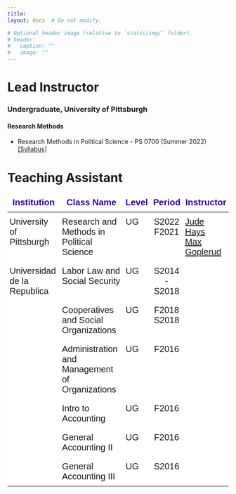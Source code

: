```yaml
---
title: 
layout: docs  # Do not modify.

# Optional header image (relative to `static/img/` folder).
# header:
#   caption: ""
#   image: ""
---
```

# Lead Instructor

### Undergraduate, University of Pittsburgh 

#### Research Methods 

* Research Methods in Political Science - PS 0700 (Summer 2022) [[Syllabus]](https://www.dropbox.com/s/shpfv8m1ke1iyr3/PS0700_S22.pdf?dl=0)


# Teaching Assistant 

<style type="text/css">
.tg  {border-collapse:collapse;border-spacing:0;margin:0px auto;}
.tg td{border-bottom-width:1px;border-color:black;border-style:solid;border-top-width:1px;border-width:0px;
  font-family:Arial, sans-serif;font-size:14px;overflow:hidden;padding:10px 5px;word-break:normal;}
.tg th{border-bottom-width:1px;border-color:black;border-style:solid;border-top-width:1px;border-width:0px;
  font-family:Arial, sans-serif;font-size:14px;font-weight:normal;overflow:hidden;padding:10px 5px;word-break:normal;}
.tg .tg-p2gi{background-color:#FFF;border-color:#010066;font-family:Verdana, Geneva, sans-serif !important;font-size:20px;
  text-align:center;vertical-align:top}
.tg .tg-1sz3{background-color:#ffffff;border-color:#000000;color:#340096;font-family:Verdana, Geneva, sans-serif !important;
  font-size:20px;font-weight:bold;position:-webkit-sticky;position:sticky;text-align:center;top:-1px;vertical-align:top;
  will-change:transform}
.tg .tg-asj6{background-color:#ffffff;border-color:#010066;font-family:Verdana, Geneva, sans-serif !important;font-size:20px;
  text-align:left;vertical-align:top}
.tg .tg-ze80{background-color:#ffffff;border-color:#010066;font-family:Verdana, Geneva, sans-serif !important;font-size:20px;
  text-align:center;vertical-align:top}
.tg .tg-8k5c{background-color:#FFF;border-color:#010066;font-family:Verdana, Geneva, sans-serif !important;font-size:20px;
  text-align:left;vertical-align:top}
@media screen and (max-width: 767px) {.tg {width: auto !important;}.tg col {width: auto !important;}.tg-wrap {overflow-x: auto;-webkit-overflow-scrolling: touch;margin: auto 0px;}}</style>
<div class="tg-wrap"><table class="tg">
<thead>
  <tr>
    <th class="tg-1sz3">Institution</th>
    <th class="tg-1sz3">Class Name</th>
    <th class="tg-1sz3">Level</th>
    <th class="tg-1sz3">Period</th>
    <th class="tg-1sz3">Instructor</th>
  </tr>
</thead>
<tbody>
  <tr>
    <td class="tg-asj6">University of Pittsburgh</td>
    <td class="tg-asj6">Research and Methods in Political Science</td>
    <td class="tg-asj6">UG</td>
    <td class="tg-ze80">S2022 <br>F2021</td>
    <td class="tg-asj6"><a href="https://sites.pitt.edu/~jch61/" target="_blank" rel="noopener noreferrer">Jude Hays</a><br><a href="https://mgoplerud.com/" target="_blank" rel="noopener noreferrer">Max Goplerud</a><br></td>
  </tr>
  <tr>
    <td class="tg-asj6" rowspan="6">Universidad de la Republica<br></td>
    <td class="tg-asj6">Labor Law and Social Security</td>
    <td class="tg-asj6">UG</td>
    <td class="tg-ze80">S2014 - S2018<br></td>
    <td class="tg-asj6"></td>
  </tr>
  <tr>
    <td class="tg-asj6">Cooperatives and Social Organizations </td>
    <td class="tg-asj6">UG</td>
    <td class="tg-ze80">F2018<br>S2018</td>
    <td class="tg-asj6"></td>
  </tr>
  <tr>
    <td class="tg-asj6">Administration and Management of Organizations</td>
    <td class="tg-asj6">UG</td>
    <td class="tg-ze80">F2016</td>
    <td class="tg-asj6"></td>
  </tr>
  <tr>
    <td class="tg-8k5c">Intro to Accounting</td>
    <td class="tg-8k5c">UG</td>
    <td class="tg-p2gi">F2016</td>
    <td class="tg-8k5c"></td>
  </tr>
  <tr>
    <td class="tg-8k5c">General Accounting II</td>
    <td class="tg-8k5c">UG</td>
    <td class="tg-p2gi">F2016</td>
    <td class="tg-8k5c"></td>
  </tr>
  <tr>
    <td class="tg-8k5c">General Accounting III</td>
    <td class="tg-8k5c">UG</td>
    <td class="tg-p2gi">S2016</td>
    <td class="tg-8k5c"></td>
  </tr>
</tbody>
</table></div>
